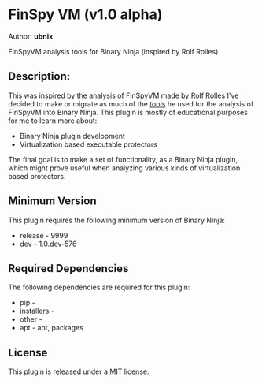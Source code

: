 # FinSpy VM (v1.0 alpha)
Author: **ubnix**

FinSpyVM analysis tools for Binary Ninja (inspired by Rolf Rolles)

## Description:

This was inspired by the analysis of FinSpyVM made by [Rolf Rolles](http://www.msreverseengineering.com/blog/2018/1/23/a-walk-through-tutorial-with-code-on-statically-unpacking-the-finspy-vm-part-one-x86-deobfuscation)
I've decided to make or migrate as much of the [tools](https://github.com/RolfRolles/FinSpyVM) he used for the analysis of FinSpyVM into Binary Ninja. This plugin is mostly of educational purposes for me to learn more about:
 * Binary Ninja plugin development
 * Virtualization based executable protectors
 
The final goal is to make a set of functionality, as a Binary Ninja plugin, which might prove useful when analyzing various kinds of virtualization based protectors.

## Minimum Version

This plugin requires the following minimum version of Binary Ninja:

 * release - 9999
 * dev - 1.0.dev-576


## Required Dependencies

The following dependencies are required for this plugin:

 * pip - 
 * installers - 
 * other - 
 * apt - apt, packages


## License

This plugin is released under a [MIT](LICENSE) license.

